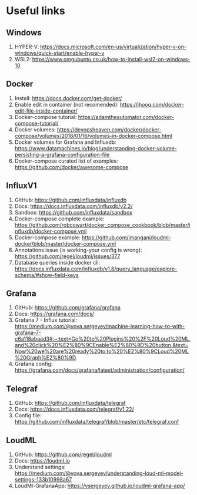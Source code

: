 # Useful links

## Windows
1. HYPER-V: https://docs.microsoft.com/en-us/virtualization/hyper-v-on-windows/quick-start/enable-hyper-v
2. WSL2: https://www.omgubuntu.co.uk/how-to-install-wsl2-on-windows-10

## Docker
1. Install: https://docs.docker.com/get-docker/
2. Enable edit in container (not recomended): https://jhooq.com/docker-edit-file-inside-container/
3. Docker-compose tutorial: https://adamtheautomator.com/docker-compose-tutorial/
4. Docker volumes: https://devopsheaven.com/docker/docker-compose/volumes/2018/01/16/volumes-in-docker-compose.html
5. Docker volumes for Grafana and Influxdb: https://www.datamachines.io/blog/understanding-docker-volume-persisting-a-grafana-configuration-file
6. Docker-compose curated list of examples: https://github.com/docker/awesome-compose

## InfluxV1
1. GitHub: https://github.com/influxdata/influxdb
2. Docs: https://docs.influxdata.com/influxdb/v2.2/
3. Sandbox: https://github.com/influxdata/sandbox
4. Docker-compose complete example: https://github.com/robcowart/docker_compose_cookbook/blob/master/influxdb/docker-compose.yml
5. Docker-compose example: https://github.com/lmangani/loudml-docker/blob/master/docker-compose.yml
6. Annotations issue (is working-your config is wrong): https://github.com/regel/loudml/issues/377
7. Database queries inside docker cli: https://docs.influxdata.com/influxdb/v1.8/query_language/explore-schema/#show-field-keys

## Grafana
1. GitHub: https://github.com/grafana/grafana
2. Docs: https://grafana.com/docs/ 
3. Grafana 7 - Influx tutorial: https://medium.com/@vova.sergeyev/machine-learning-how-to-with-grafana-7-c6a118abaad3#:~:text=Go%20to%20Plugins%20%2F%20Loud%20ML,and%20click%20%E2%80%9CEnable%E2%80%9D%20button.&text=Now%20we%20are%20ready%20to,to%20%E2%80%9CLoud%20ML%20Graph%E2%80%9D.
4. Grafana config: https://grafana.com/docs/grafana/latest/administration/configuration/

## Telegraf
1. GitHub: https://github.com/influxdata/telegraf
2. Docs: https://docs.influxdata.com/telegraf/v1.22/ 
3. Config file: https://github.com/influxdata/telegraf/blob/master/etc/telegraf.conf

## LoudML
1. GitHub: https://github.com/regel/loudml
2. Docs: https://loudml.io
3. Understand settings: https://medium.com/@vova.sergeyev/understanding-loud-ml-model-settings-133b10998a67
4. LoudMl-GrafanaApp: https://vsergeyev.github.io/loudml-grafana-app/
